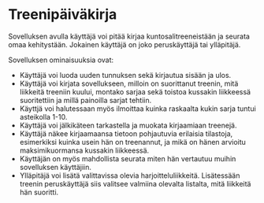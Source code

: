 # Treenipäiväkirja

Sovelluksen avulla käyttäjä voi pitää kirjaa kuntosalitreeneistään ja seurata omaa kehitystään. Jokainen käyttäjä on joko peruskäyttäjä tai ylläpitäjä.

Sovelluksen ominaisuuksia ovat:

* Käyttäjä voi luoda uuden tunnuksen sekä kirjautua sisään ja ulos.
* Käyttäjä voi kirjata sovellukseen, milloin on suorittanut treenin, mitä liikkeitä treeniin kuului, montako sarjaa sekä toistoa kussakin liikkeessä suoritettiin ja millä painoilla sarjat tehtiin.
* Käyttjä voi halutessaan myös ilmoittaa kuinka raskaalta kukin sarja tuntui asteikolla 1-10.
* Käyttäjä voi jälkikäteen tarkastella ja muokata kirjaamiaan treenejä.
* Käyttäjä näkee kirjaamaansa tietoon pohjautuvia erilaisia tilastoja, esimerkiksi kuinka usein hän on treenannut, ja mikä on hänen arvioitu maksimikuormansa kussakin liikkeessä.
* Käyttäjän on myös mahdollista seurata miten hän vertautuu muihin sovelluksen käyttäjiin.
* Ylläpitäjä voi lisätä valittavissa olevia harjoitteluliikkeitä. Lisätessään treenin peruskäyttäjä siis valitsee valmiina olevalta listalta, mitä liikkeitä hän suoritti.
